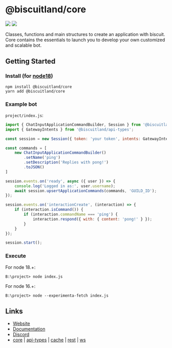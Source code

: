 # @biscuitland/core
[<img src="https://img.shields.io/badge/GitHub-100000?style=for-the-badge&logo=github&logoColor=white">](https://github.com/oasisjs/biscuit)
[<img src="https://img.shields.io/badge/Discord-5865F2?style=for-the-badge&logo=discord&logoColor=white">](https://discord.gg/KfNW3CpRfJ)

Classes, functions and main structures to create an application with biscuit. Core contains the essentials to launch you to develop your own customized and scalable bot.

## Getting Started

### Install (for [node18](https://nodejs.org/en/download/))

```sh-session
npm install @biscuitland/core
yarn add @biscuitland/core
```

### Example bot
`project/index.js`:
```js
import { ChatInputApplicationCommandBuilder, Session } from '@biscuitland/core';
import { GatewayIntents } from '@biscuitland/api-types';

const session = new Session({ token: 'your token', intents: GatewayIntents.Guilds });

const commands = [
    new ChatInputApplicationCommandBuilder()
        .setName('ping')
        .setDescription('Replies with pong!')
        .toJSON()
]

session.events.on('ready', async ({ user }) => {
    console.log('Logged in as:', user.username);
    await session.upsertApplicationCommands(commands, 'GUILD_ID');
});

session.events.on('interactionCreate', (interaction) => {
    if (interaction.isCommand()) {
        if (interaction.commandName === 'ping') {
            interaction.respond({ with: { content: 'pong!' } });
        }
    }
});

session.start();
```

### Execute
For node 18.+:
```
B:\project> node index.js
```

For node 16.+:
```
B:\project> node --experimenta-fetch index.js
```

## Links
* [Website](https://biscuitjs.com/)
* [Documentation](https://docs.biscuitjs.com/)
* [Discord](https://discord.gg/evqgTQYqn7)
* [core](https://www.npmjs.com/package/@biscuitland/core) | [api-types](https://www.npmjs.com/package/@biscuitland/api-types) | [cache](https://www.npmjs.com/package/@biscuitland/cache) | [rest](https://www.npmjs.com/package/@biscuitland/rest) | [ws](https://www.npmjs.com/package/@biscuitland/ws)
